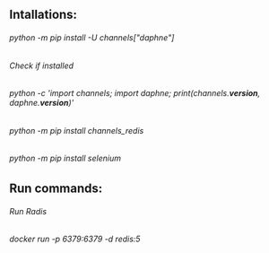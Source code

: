 ## Intallations:

###### python -m pip install -U channels["daphne"]

###### Check if installed

###### python -c 'import channels; import daphne; print(channels.**version**, daphne.**version**)'

###### python -m pip install channels_redis

###### python -m pip install selenium

## Run commands:

###### Run Radis

###### docker run -p 6379:6379 -d redis:5
